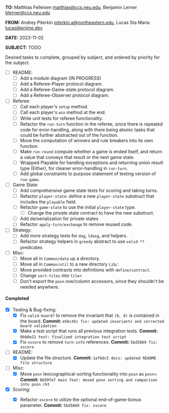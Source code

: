 **TO:** Matthias Felleisen <matthias@ccs.neu.edu>, 
        Benjamin Lerner <blerner@ccs.neu.edu>

**FROM:** Andrey Piterkin <piterkin.a@northeastern.edu>, 
          Lucas Sta Maria <lucas@priime.dev>

**DATE:** 2023-11-02

**SUBJECT:** TODO

Desired tasks to complete, grouped by subject, and ordered by priority
for the subject.


- [ ] README:
  - [ ] Add a module diagram (IN PROGRESS)
  - [ ] Add a Referee-Player protocol diagram.
  - [ ] Add a Referee-Game-state protocol diagram.
  - [ ] Add a Referee-Observer protocol diagram.
- [ ] Referee:
  - [ ] Call each player's `setup` method.
  - [ ] Call each player's `win` method at the end.
  - [ ] Write unit tests for referee functionality.
  - [ ] Refactor the `run-turn` function in the referee, since there
        is repeated code for error-handling, along with there being
        atomic tasks that could be further abstracted out of the
        function.
  - [ ] Move the computation of winners and rule breakers into its own
        function
  - [ ] Make `run-round` compute whether a game is ended itself, and
        return a value that conveys that result or the next game
        state.
  - [ ] Wrapped Playable for handling exceptions and returning union
        result type (Either), for cleaner error-handling in
        `run-turn`.
  - [ ] Add global constraints to purpose statement of testing version
        of `run-game`.
- [ ] Game State:
  - [ ] Add comprehensive game state tests for scoring and taking
        turns.
  - [ ] Refactor `player-state`: define a new `player-state` substruct
        that includes the `playable` field.
  - [ ] Refactor `game-state` to use the initial `player-state` type.
    - [ ] Change the private state contract to have the new substruct.
  - [ ] Add de/serialization for private states
  - [ ] Refactor `apply-turn/exchange` to remove reused code.
- [ ] Strategy:
  - [ ] Add more strategy tests for `dag`, `ldasg`, and helpers.
  - [ ] Refactor strategy helpers in `greedy` abstract to use
        `valid-*?` predicates
- [ ] Misc:
  - [ ] Move all in `Common/data` up a directory.
  - [ ] Move all in `Common/util` to a new directory `Lib/`.
  - [ ] Move provided contracts into definitions with
        `define/contract`.
  - [ ] Change `sort-tiles` into `tile<`
  - [ ] Don't export the `posn` row/column accessors, since they
        shouldn't be needed anywhere.

#### Completed

- [x] Testing & Bug-fixing:
  - [x] Fix `valid-board?` to remove the invariant that `(0, 0)` is
        contained in the board. **Commit:** `e56c45c fix: updated
        invariants and corrected board validation`
  - [x] Make a test script that runs all previous integration tests.
        **Commit:** `0bb8e21 test: finalized integration test script`
  - [x] Fix `xscore` to remove `turn-info` references. **Commit:**
        `5bd5869 fix: xscore`
- [ ] README:
  - [x] Update the file structure. **Commit:** `1af6dc5 docs: updated
        README file structure`
- [ ] Misc:
  - [x] Move `posn` lexicographical-sorting functionality into `posn`
        as `posn<`. **Commit:** `8b59fe7 main feat: moved posn sorting
        and comparison into posn.rkt`
- [x] Scoring:
  - [x] Refactor `xscore` to utilize the optional end-of-game-bonus
		parameter. **Commit:** `5bd5869 fix: xscore`
  

